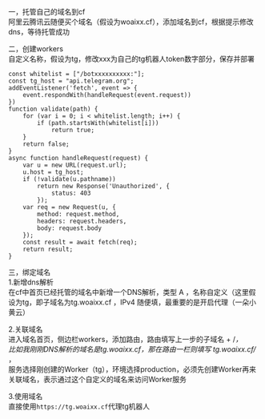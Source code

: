 一，托管自己的域名到cf  
阿里云腾讯云随便买个域名（假设为woaixx.cf），添加域名到cf，根据提示修改dns，等待托管成功  

二，创建workers  
自定义名称，假设为tg，修改xxx为自己的tg机器人token数字部分，保存并部署
```
const whitelist = ["/botxxxxxxxxxx:"];
const tg_host = "api.telegram.org";
addEventListener('fetch', event => {
    event.respondWith(handleRequest(event.request))
})
function validate(path) {
    for (var i = 0; i < whitelist.length; i++) {
        if (path.startsWith(whitelist[i]))
            return true;
    }
    return false;
}
async function handleRequest(request) {
    var u = new URL(request.url);
    u.host = tg_host;
    if (!validate(u.pathname))
        return new Response('Unauthorized', {
            status: 403
        });
    var req = new Request(u, {
        method: request.method,
        headers: request.headers,
        body: request.body
    });
    const result = await fetch(req);
    return result;
}
```

三，绑定域名  
1.新增dns解析  
在cf中首页已经托管的域名中新增一个DNS解析，类型   A   ，名称自定义（这里假设为tg，即子域名为tg.woaixx.cf ，IPv4 随便填，最重要的是开启代理（一朵小黄云）  

2.关联域名  
进入域名首页，侧边栏workers，添加路由，路由填写上一步的子域名 + /*，  
比如我刚刚DNS解析的域名是tg.woaixx.cf，那在路由一栏则填写   tg.woaixx.cf/* ，  
服务选择刚创建的Worker（tg），环境选择production，必须先创建Worker再来关联域名，表示通过这个自定义的域名来访问Worker服务  

3.使用域名  
直接使用`https://tg.woaixx.cf`代理tg机器人


